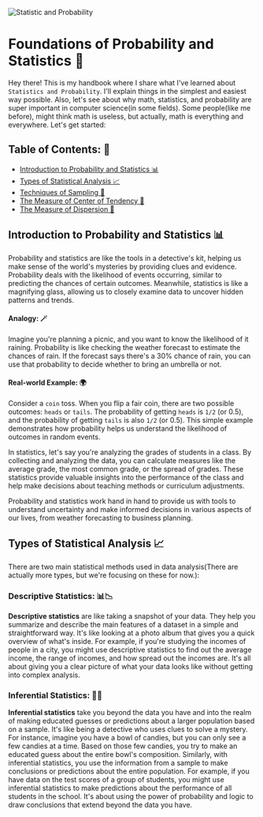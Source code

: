 ![Statistic and Probability](https://github.com/mutasim77/knowledge-sharing/assets/96326525/222d4c2b-8771-4f8d-9afe-54991b348646)

# Foundations of Probability and Statistics 🧮 

Hey there! This is my handbook where I share what I've learned about `Statistics and Probability`. I'll explain things in the simplest and easiest 
way possible. Also, let's see about why math, statistics, and probability are super important in computer 
science(in some fields). Some people(like me before), might think math is useless, but actually, math is everything and everywhere. 
Let's get started:

## Table of Contents: 📜
- [Introduction to Probability and Statistics 📊](#introduction-to-probability-and-statistics-)
- [Types of Statistical Analysis 📈](#types-of-statistical-analysis-)
- [Techniques of Sampling 🎯](#techniques-of-sampling-)
- [The Measure of Center of Tendency 🎯](#the-measure-of-center-of-tendency)
- [The Measure of Dispersion 📏](#the-measure-of-dispersion)


## Introduction to Probability and Statistics 📊
Probability and statistics are like the tools in a detective's kit, helping us make sense of the world's mysteries by providing clues and evidence. Probability deals with the likelihood of events occurring, similar to predicting the chances of certain outcomes. Meanwhile, statistics is like a magnifying glass, allowing us to closely examine data to uncover hidden patterns and trends.

#### Analogy: 🪄
Imagine you're planning a picnic, and you want to know the likelihood of it raining. Probability is like checking the weather forecast to estimate the chances of rain. If the forecast says there's a 30% chance of rain, you can use that probability to decide whether to bring an umbrella or not.

#### Real-world Example: 🌍 
Consider a `coin` toss. When you flip a fair coin, there are two possible outcomes: `heads` or `tails`. The probability of getting `heads` is `1/2` (or 0.5), and the probability of getting `tails` is also `1/2` (or 0.5). This simple example demonstrates how probability helps us understand the likelihood of outcomes in random events.

In statistics, let's say you're analyzing the grades of students in a class. By collecting and analyzing the data, you can calculate measures like the average grade, the most common grade, or the spread of grades. These statistics provide valuable insights into the performance of the class and help make decisions about teaching methods or curriculum adjustments.

Probability and statistics work hand in hand to provide us with tools to understand uncertainty and make informed decisions in various aspects of our lives, from weather forecasting to business planning.

## Types of Statistical Analysis 📈

There are two main statistical methods used in data analysis(There are actually more types, but we're focusing on these for now.):

### Descriptive Statistics: 📊📉
**Descriptive statistics** are like taking a snapshot of your data. They help you summarize and describe the main features of a dataset in a simple and straightforward way. It's like looking at a photo album that gives you a quick overview of what's inside. For example, if you're studying the incomes of people in a city, you might use descriptive statistics to find out the average income, the range of incomes, and how spread out the incomes are. It's all about giving you a clear picture of what your data looks like without getting into complex analysis.

### Inferential Statistics: 🎲🔮
**Inferential statistics** take you beyond the data you have and into the realm of making educated guesses or predictions about a larger population based on a sample. It's like being a detective who uses clues to solve a mystery. For instance, imagine you have a bowl of candies, but you can only see a few candies at a time. Based on those few candies, you try to make an educated guess about the entire bowl's composition. Similarly, with inferential statistics, you use the information from a sample to make conclusions or predictions about the entire population. For example, if you have data on the test scores of a group of students, you might use inferential statistics to make predictions about the performance of all students in the school. It's about using the power of probability and logic to draw conclusions that extend beyond the data you have.
